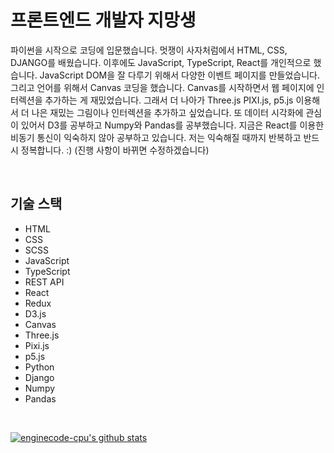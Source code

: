 # 프론트엔드 개발자 지망생
파이썬을 시작으로 코딩에 입문했습니다. 멋쟁이 사자처럼에서 HTML, CSS, DJANGO를 배웠습니다. 
이후에도 JavaScript, TypeScript, React를 개인적으로 했습니다. JavaScript DOM을 잘 다루기 위해서 
다양한 이벤트 페이지를 만들었습니다. 그리고 언어를 위해서 Canvas 코딩을 했습니다. Canvas를 시작하면서 웹 페이지에
인터렉션을 추가하는 게 재밌었습니다. 그래서 더 나아가 Three.js PIXI.js, p5.js 이용해서 더 나은 재밌는 그림이나 인터렉션을 추가하고 싶었습니다.
또 데이터 시각화에 관심이 있어서 D3를 공부하고 Numpy와 Pandas를 공부했습니다. 지금은 React를 이용한 비동기 통신이 익숙하지 않아 공부하고 있습니다.
저는 익숙해질 때까지 반복하고 반드시 정복합니다. :)
(진행 사항이 바뀌면 수정하겠습니다)

<br>

## 기술 스택
- HTML
- CSS
- SCSS
- JavaScript
- TypeScript
- REST API
- React
- Redux
- D3.js
- Canvas
- Three.js
- Pixi.js
- p5.js
- Python
- Django
- Numpy
- Pandas

<br>

[![enginecode-cpu's github stats](https://github-readme-stats.vercel.app/api?username=enginecode-cpu)](https://github.com/anuraghazra/github-readme-stats)
